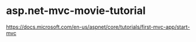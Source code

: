 # asp.net-mvc-movie-tutorial

https://docs.microsoft.com/en-us/aspnet/core/tutorials/first-mvc-app/start-mvc
